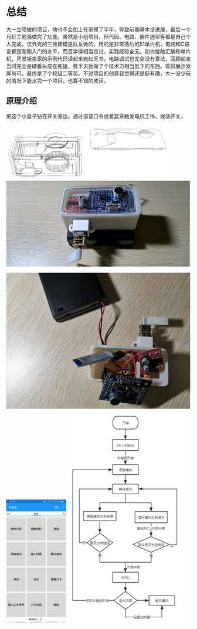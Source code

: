 # 总结	

​		大一立项做的项目，啥也不会加上在家摸了半年，导致前期基本没进展，最后一个月赶工勉强做完了功能。虽然是小组项目，但代码、电路、器件选型等都是自己个人完成，仅外壳的三维建模是队友做的。用的是非常落后的51单片机，电路和C语言都是刚刚入门的水平，而且学得相当应试，实践经验全无。初次接触汇编和单片机，开发板卖家的示例代码读起来宛如天书，电路调试也完全没有章法，回顾起来当时完全是硬着头皮在死磕，费半天劲做了个技术力相当低下的东西。答辩展示发挥尚可，最终拿了个校级二等奖。不过项目的创意我觉得还是挺有趣，大一没少玩的情况下能水完一个项目，也算不错的收获。



## 原理介绍

​		把这个小盒子贴在开关旁边，通过语音口令或者蓝牙触发电机工作，拨动开关。

<img src=".\images\image-20220805210730253.png" alt="透视图" style="zoom:50%;" /><img src=".\images\image-20220805210744442.png" alt="实拍图" style="zoom:50%;" />







<img src=".\images\image-20220805204920315.png" alt="结构连接图" style="zoom:50%;" /><img src=".\images\image-20220805210817706.png" alt="蓝牙交互界面" style="zoom: 33%;" /><img src=".\images\image-20220805211124697.png" alt="程序流程图" style="zoom: 67%;" />





